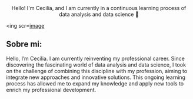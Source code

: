 
<div align= "center" >
 Hello! I'm Cecilia, and I am currently in a continuous learning process of data analysis and data science 👋
</h1>
</div>

<ing scr=[image](https://github.com/user-attachments/assets/df5f3aa5-dd6c-4087-876b-b0ba1c7d5802)
>

## Sobre mi:
Hello, I’m Cecilia. I am currently reinventing my professional career. Since discovering the fascinating world of data analysis and data science, I took on the challenge of combining this discipline with my profession, aiming to integrate new approaches and innovative solutions. This ongoing learning process has allowed me to expand my knowledge and apply new tools to enrich my professional development.


